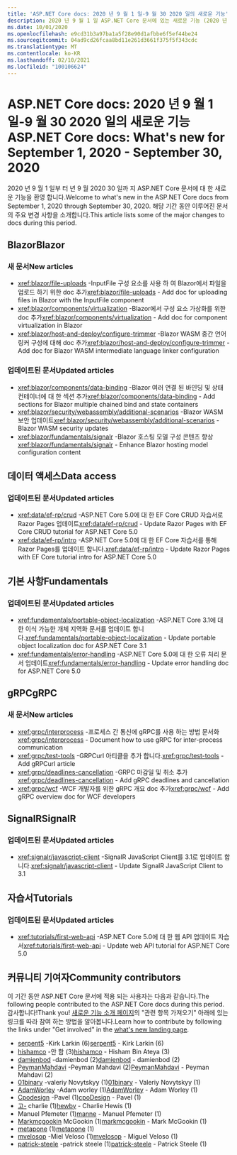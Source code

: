```yaml
---
title: 'ASP.NET Core docs: 2020 년 9 월 1 일-9 월 30 2020 일의 새로운 기능'
description: 2020 년 9 월 1 일 ASP.NET Core 문서에 있는 새로운 기능 (2020 년 9 월 30 일)
ms.date: 10/01/2020
ms.openlocfilehash: e9cd31b3a97ba1a5f28e90d1afbbe6f5ef44be24
ms.sourcegitcommit: 04ad9cd26fcaa8bd11e261d3661f375f5f343cdc
ms.translationtype: MT
ms.contentlocale: ko-KR
ms.lasthandoff: 02/10/2021
ms.locfileid: "100106624"
---
```

# <a name="aspnet-core-docs-whats-new-for-september-1-2020---september-30-2020"></a><span data-ttu-id="84d0c-103">ASP.NET Core docs: 2020 년 9 월 1 일-9 월 30 2020 일의 새로운 기능</span><span class="sxs-lookup"><span data-stu-id="84d0c-103">ASP.NET Core docs: What's new for September 1, 2020 - September 30, 2020</span></span>

<span data-ttu-id="84d0c-104">2020 년 9 월 1 일부 터 년 9 월 2020 30 일까 지 ASP.NET Core 문서에 대 한 새로운 기능을 환영 합니다.</span><span class="sxs-lookup"><span data-stu-id="84d0c-104">Welcome to what's new in the ASP.NET Core docs from September 1, 2020 through September 30, 2020.</span></span> <span data-ttu-id="84d0c-105">해당 기간 동안 이루어진 문서의 주요 변경 사항을 소개합니다.</span><span class="sxs-lookup"><span data-stu-id="84d0c-105">This article lists some of the major changes to docs during this period.</span></span>

## <a name="blazor"></a><span data-ttu-id="84d0c-106">Blazor</span><span class="sxs-lookup"><span data-stu-id="84d0c-106">Blazor</span></span>

### <a name="new-articles"></a><span data-ttu-id="84d0c-107">새 문서</span><span class="sxs-lookup"><span data-stu-id="84d0c-107">New articles</span></span>

- <span data-ttu-id="84d0c-108"><xref:blazor/file-uploads> -InputFile 구성 요소를 사용 하 여 Blazor에서 파일을 업로드 하기 위한 doc 추가</span><span class="sxs-lookup"><span data-stu-id="84d0c-108"><xref:blazor/file-uploads> - Add doc for uploading files in Blazor with the InputFile component</span></span>
- <span data-ttu-id="84d0c-109"><xref:blazor/components/virtualization> -Blazor에서 구성 요소 가상화를 위한 doc 추가</span><span class="sxs-lookup"><span data-stu-id="84d0c-109"><xref:blazor/components/virtualization> - Add doc for component virtualization in Blazor</span></span>
- <span data-ttu-id="84d0c-110"><xref:blazor/host-and-deploy/configure-trimmer> -Blazor WASM 중간 언어 링커 구성에 대해 doc 추가</span><span class="sxs-lookup"><span data-stu-id="84d0c-110"><xref:blazor/host-and-deploy/configure-trimmer> - Add doc for Blazor WASM intermediate language linker configuration</span></span>

### <a name="updated-articles"></a><span data-ttu-id="84d0c-111">업데이트된 문서</span><span class="sxs-lookup"><span data-stu-id="84d0c-111">Updated articles</span></span>

- <span data-ttu-id="84d0c-112"><xref:blazor/components/data-binding> -Blazor 여러 연결 된 바인딩 및 상태 컨테이너에 대 한 섹션 추가</span><span class="sxs-lookup"><span data-stu-id="84d0c-112"><xref:blazor/components/data-binding> - Add sections for Blazor multiple chained bind and state containers</span></span>
- <span data-ttu-id="84d0c-113"><xref:blazor/security/webassembly/additional-scenarios> -Blazor WASM 보안 업데이트</span><span class="sxs-lookup"><span data-stu-id="84d0c-113"><xref:blazor/security/webassembly/additional-scenarios> - Blazor WASM security updates</span></span>
- <span data-ttu-id="84d0c-114"><xref:blazor/fundamentals/signalr> -Blazor 호스팅 모델 구성 콘텐츠 향상</span><span class="sxs-lookup"><span data-stu-id="84d0c-114"><xref:blazor/fundamentals/signalr> - Enhance Blazor hosting model configuration content</span></span>

## <a name="data-access"></a><span data-ttu-id="84d0c-115">데이터 액세스</span><span class="sxs-lookup"><span data-stu-id="84d0c-115">Data access</span></span>

### <a name="updated-articles"></a><span data-ttu-id="84d0c-116">업데이트된 문서</span><span class="sxs-lookup"><span data-stu-id="84d0c-116">Updated articles</span></span>

- <span data-ttu-id="84d0c-117"><xref:data/ef-rp/crud> -ASP.NET Core 5.0에 대 한 EF Core CRUD 자습서로 Razor Pages 업데이트</span><span class="sxs-lookup"><span data-stu-id="84d0c-117"><xref:data/ef-rp/crud> - Update Razor Pages with EF Core CRUD tutorial for ASP.NET Core 5.0</span></span>
- <span data-ttu-id="84d0c-118"><xref:data/ef-rp/intro> -ASP.NET Core 5.0에 대 한 EF Core 자습서를 통해 Razor Pages를 업데이트 합니다.</span><span class="sxs-lookup"><span data-stu-id="84d0c-118"><xref:data/ef-rp/intro> - Update Razor Pages with EF Core tutorial intro for ASP.NET Core 5.0</span></span>

## <a name="fundamentals"></a><span data-ttu-id="84d0c-119">기본 사항</span><span class="sxs-lookup"><span data-stu-id="84d0c-119">Fundamentals</span></span>

### <a name="updated-articles"></a><span data-ttu-id="84d0c-120">업데이트된 문서</span><span class="sxs-lookup"><span data-stu-id="84d0c-120">Updated articles</span></span>

- <span data-ttu-id="84d0c-121"><xref:fundamentals/portable-object-localization> -ASP.NET Core 3.1에 대 한 이식 가능한 개체 지역화 문서를 업데이트 합니다.</span><span class="sxs-lookup"><span data-stu-id="84d0c-121"><xref:fundamentals/portable-object-localization> - Update portable object localization doc for ASP.NET Core 3.1</span></span>
- <span data-ttu-id="84d0c-122"><xref:fundamentals/error-handling> -ASP.NET Core 5.0에 대 한 오류 처리 문서 업데이트</span><span class="sxs-lookup"><span data-stu-id="84d0c-122"><xref:fundamentals/error-handling> - Update error handling doc for ASP.NET Core 5.0</span></span>

## <a name="grpc"></a><span data-ttu-id="84d0c-123">gRPC</span><span class="sxs-lookup"><span data-stu-id="84d0c-123">gRPC</span></span>

### <a name="new-articles"></a><span data-ttu-id="84d0c-124">새 문서</span><span class="sxs-lookup"><span data-stu-id="84d0c-124">New articles</span></span>

- <span data-ttu-id="84d0c-125"><xref:grpc/interprocess> -프로세스 간 통신에 gRPC를 사용 하는 방법 문서화</span><span class="sxs-lookup"><span data-stu-id="84d0c-125"><xref:grpc/interprocess> - Document how to use gRPC for inter-process communication</span></span>
- <span data-ttu-id="84d0c-126"><xref:grpc/test-tools> -GRPCurl 아티클을 추가 합니다.</span><span class="sxs-lookup"><span data-stu-id="84d0c-126"><xref:grpc/test-tools> - Add gRPCurl article</span></span>
- <span data-ttu-id="84d0c-127"><xref:grpc/deadlines-cancellation> -GRPC 마감일 및 취소 추가</span><span class="sxs-lookup"><span data-stu-id="84d0c-127"><xref:grpc/deadlines-cancellation> - Add gRPC deadlines and cancellation</span></span>
- <span data-ttu-id="84d0c-128"><xref:grpc/wcf> -WCF 개발자를 위한 gRPC 개요 doc 추가</span><span class="sxs-lookup"><span data-stu-id="84d0c-128"><xref:grpc/wcf> - Add gRPC overview doc for WCF developers</span></span>

## <a name="signalr"></a><span data-ttu-id="84d0c-129">SignalR</span><span class="sxs-lookup"><span data-stu-id="84d0c-129">SignalR</span></span>

### <a name="updated-articles"></a><span data-ttu-id="84d0c-130">업데이트된 문서</span><span class="sxs-lookup"><span data-stu-id="84d0c-130">Updated articles</span></span>

- <span data-ttu-id="84d0c-131"><xref:signalr/javascript-client> -SignalR JavaScript Client를 3.1로 업데이트 합니다.</span><span class="sxs-lookup"><span data-stu-id="84d0c-131"><xref:signalr/javascript-client> - Update SignalR JavaScript Client to 3.1</span></span>

## <a name="tutorials"></a><span data-ttu-id="84d0c-132">자습서</span><span class="sxs-lookup"><span data-stu-id="84d0c-132">Tutorials</span></span>

### <a name="updated-articles"></a><span data-ttu-id="84d0c-133">업데이트된 문서</span><span class="sxs-lookup"><span data-stu-id="84d0c-133">Updated articles</span></span>

- <span data-ttu-id="84d0c-134"><xref:tutorials/first-web-api> -ASP.NET Core 5.0에 대 한 웹 API 업데이트 자습서</span><span class="sxs-lookup"><span data-stu-id="84d0c-134"><xref:tutorials/first-web-api> - Update web API tutorial for ASP.NET Core 5.0</span></span>

## <a name="community-contributors"></a><span data-ttu-id="84d0c-135">커뮤니티 기여자</span><span class="sxs-lookup"><span data-stu-id="84d0c-135">Community contributors</span></span>

<span data-ttu-id="84d0c-136">이 기간 동안 ASP.NET Core 문서에 적용 되는 사용자는 다음과 같습니다.</span><span class="sxs-lookup"><span data-stu-id="84d0c-136">The following people contributed to the ASP.NET Core docs during this period.</span></span> <span data-ttu-id="84d0c-137">감사합니다!</span><span class="sxs-lookup"><span data-stu-id="84d0c-137">Thank you!</span></span> <span data-ttu-id="84d0c-138">[새로운 기능 소개 페이지](index.yml)의 "관련 항목 가져오기" 아래에 있는 링크를 따라 참여 하는 방법을 알아봅니다.</span><span class="sxs-lookup"><span data-stu-id="84d0c-138">Learn how to contribute by following the links under "Get involved" in the [what's new landing page](index.yml).</span></span>

- <span data-ttu-id="84d0c-139">[serpent5](https://github.com/serpent5) -Kirk Larkin (6)</span><span class="sxs-lookup"><span data-stu-id="84d0c-139">[serpent5](https://github.com/serpent5) - Kirk Larkin (6)</span></span>
- <span data-ttu-id="84d0c-140">[hishamco](https://github.com/hishamco) -안 함 (3)</span><span class="sxs-lookup"><span data-stu-id="84d0c-140">[hishamco](https://github.com/hishamco) - Hisham Bin Ateya (3)</span></span>
- <span data-ttu-id="84d0c-141">[damienbod](https://github.com/damienbod) -damienbod (2)</span><span class="sxs-lookup"><span data-stu-id="84d0c-141">[damienbod](https://github.com/damienbod) - damienbod (2)</span></span>
- <span data-ttu-id="84d0c-142">[PeymanMahdavi](https://github.com/PeymanMahdavi) -Peyman Mahdavi (2)</span><span class="sxs-lookup"><span data-stu-id="84d0c-142">[PeymanMahdavi](https://github.com/PeymanMahdavi) - Peyman Mahdavi (2)</span></span>
- <span data-ttu-id="84d0c-143">[01binary](https://github.com/01binary) -valeriy Novytskyy (1)</span><span class="sxs-lookup"><span data-stu-id="84d0c-143">[01binary](https://github.com/01binary) - Valeriy Novytskyy (1)</span></span>
- <span data-ttu-id="84d0c-144">[AdamWorley](https://github.com/AdamWorley) -Adam worley (1)</span><span class="sxs-lookup"><span data-stu-id="84d0c-144">[AdamWorley](https://github.com/AdamWorley) - Adam Worley (1)</span></span>
- <span data-ttu-id="84d0c-145">[Cpodesign](https://github.com/cpoDesign) -Pavel (1)</span><span class="sxs-lookup"><span data-stu-id="84d0c-145">[cpoDesign](https://github.com/cpoDesign) - Pavel (1)</span></span>
- <span data-ttu-id="84d0c-146">[고-](https://github.com/hewby) charlie (1)</span><span class="sxs-lookup"><span data-stu-id="84d0c-146">[hewby](https://github.com/hewby) - Charlie Hewis (1)</span></span>
- <span data-ttu-id="84d0c-147">[](https://github.com/manne) Manuel Pfemeter (1)</span><span class="sxs-lookup"><span data-stu-id="84d0c-147">[manne](https://github.com/manne) - Manuel Pfemeter (1)</span></span>
- <span data-ttu-id="84d0c-148">[Markmcgookin](https://github.com/markmcgookin) McGookin (1)</span><span class="sxs-lookup"><span data-stu-id="84d0c-148">[markmcgookin](https://github.com/markmcgookin) - Mark McGookin (1)</span></span>
- <span data-ttu-id="84d0c-149">[metapone](https://github.com/metapone) (1)</span><span class="sxs-lookup"><span data-stu-id="84d0c-149">[metapone](https://github.com/metapone) (1)</span></span>
- <span data-ttu-id="84d0c-150">[mvelosop](https://github.com/mvelosop) -Miel Veloso (1)</span><span class="sxs-lookup"><span data-stu-id="84d0c-150">[mvelosop](https://github.com/mvelosop) - Miguel Veloso (1)</span></span>
- <span data-ttu-id="84d0c-151">[patrick-steele](https://github.com/patrick-steele) -patrick steele (1)</span><span class="sxs-lookup"><span data-stu-id="84d0c-151">[patrick-steele](https://github.com/patrick-steele) - Patrick Steele (1)</span></span>
